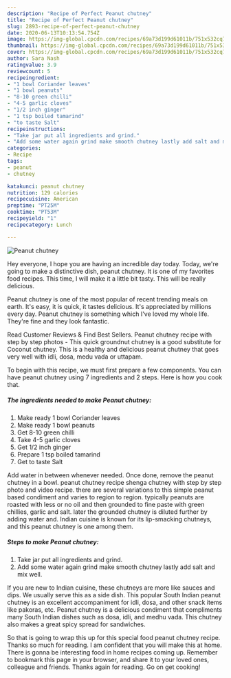 ```yaml
---
description: "Recipe of Perfect Peanut chutney"
title: "Recipe of Perfect Peanut chutney"
slug: 2893-recipe-of-perfect-peanut-chutney
date: 2020-06-13T10:13:54.754Z
image: https://img-global.cpcdn.com/recipes/69a73d199d61011b/751x532cq70/peanut-chutney-recipe-main-photo.jpg
thumbnail: https://img-global.cpcdn.com/recipes/69a73d199d61011b/751x532cq70/peanut-chutney-recipe-main-photo.jpg
cover: https://img-global.cpcdn.com/recipes/69a73d199d61011b/751x532cq70/peanut-chutney-recipe-main-photo.jpg
author: Sara Nash
ratingvalue: 3.9
reviewcount: 5
recipeingredient:
- "1 bowl Coriander leaves"
- "1 bowl peanuts"
- "8-10 green chilli"
- "4-5 garlic cloves"
- "1/2 inch ginger"
- "1 tsp boiled tamarind"
- "to taste Salt"
recipeinstructions:
- "Take jar put all ingredients and grind."
- "Add some water again grind make smooth chutney lastly add salt and mix well."
categories:
- Recipe
tags:
- peanut
- chutney

katakunci: peanut chutney 
nutrition: 129 calories
recipecuisine: American
preptime: "PT25M"
cooktime: "PT53M"
recipeyield: "1"
recipecategory: Lunch

---
```



![Peanut chutney](https://img-global.cpcdn.com/recipes/69a73d199d61011b/751x532cq70/peanut-chutney-recipe-main-photo.jpg)

Hey everyone, I hope you are having an incredible day today. Today, we're going to make a distinctive dish, peanut chutney. It is one of my favorites food recipes. This time, I will make it a little bit tasty. This will be really delicious.

Peanut chutney is one of the most popular of recent trending meals on earth. It's easy, it is quick, it tastes delicious. It's appreciated by millions every day. Peanut chutney is something which I've loved my whole life. They're fine and they look fantastic.

Read Customer Reviews &amp; Find Best Sellers. Peanut chutney recipe with step by step photos - This quick groundnut chutney is a good substitute for Coconut chutney. This is a healthy and delicious peanut chutney that goes very well with idli, dosa, medu vada or uttapam.


To begin with this recipe, we must first prepare a few components. You can have peanut chutney using 7 ingredients and 2 steps. Here is how you cook that.

<!--inarticleads1-->

##### The ingredients needed to make Peanut chutney:

1. Make ready 1 bowl Coriander leaves
1. Make ready 1 bowl peanuts
1. Get 8-10 green chilli
1. Take 4-5 garlic cloves
1. Get 1/2 inch ginger
1. Prepare 1 tsp boiled tamarind
1. Get to taste Salt


Add water in between whenever needed. Once done, remove the peanut chutney in a bowl. peanut chutney recipe shenga chutney with step by step photo and video recipe. there are several variations to this simple peanut based condiment and varies to region to region. typically peanuts are roasted with less or no oil and then grounded to fine paste with green chillies, garlic and salt. later the grounded chutney is diluted further by adding water and. Indian cuisine is known for its lip-smacking chutneys, and this peanut chutney is one among them. 

<!--inarticleads2-->

##### Steps to make Peanut chutney:

1. Take jar put all ingredients and grind.
1. Add some water again grind make smooth chutney lastly add salt and mix well.


If you are new to Indian cuisine, these chutneys are more like sauces and dips. We usually serve this as a side dish. This popular South Indian peanut chutney is an excellent accompaniment for idli, dosa, and other snack items like pakoras, etc. Peanut chutney is a delicious condiment that compliments many South Indian dishes such as dosa, idli, and medhu vada. This chutney also makes a great spicy spread for sandwiches. 

So that is going to wrap this up for this special food peanut chutney recipe. Thanks so much for reading. I am confident that you will make this at home. There is gonna be interesting food in home recipes coming up. Remember to bookmark this page in your browser, and share it to your loved ones, colleague and friends. Thanks again for reading. Go on get cooking!
